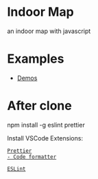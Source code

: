# Indoor Map
an indoor map with javascript

# Examples
- [Demos](https://xincept.github.io/map/examples/jsdemo.html)

# After clone
npm install -g eslint prettier

Install VSCode Extensions:

[<code>Prettier - Code formatter</code>](https://marketplace.visualstudio.com/items?itemName=esbenp.prettier-vscode)

[<code>ESLint</code>](https://eslint.org/)
